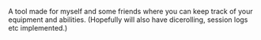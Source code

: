 A tool made for myself and some friends where you can keep track of your equipment and abilities. (Hopefully will also have dicerolling, session logs etc implemented.)

